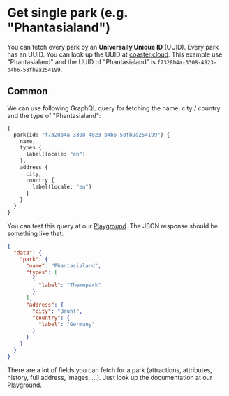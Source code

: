 # Get single park (e.g. "Phantasialand")
You can fetch every park by an **Universally Unique ID** (UUID). Every park has an UUID. You can look up the UUID at
[coaster.cloud](https://coaster.cloud). This example use "Phantasialand" and the UUID of "Phantasialand" is `f7328b4a-3308-4823-b4b6-58fb9a254199`.

## Common
We can use following GraphQL query for fetching the name, city / country and the type of "Phantasialand":
```graphql
{
  park(id: "f7328b4a-3308-4823-b4b6-58fb9a254199") {
    name,
    types {
      label(locale: "en")
    },
    address {
      city,
      country {
        label(locale: "en")
      }
    }
  }
}
```

You can test this query at our [Playground](https://oci.coaster.cloud). The JSON response should be something like that:

```json
{
  "data": {
    "park": {
      "name": "Phantasialand",
      "types": [
        {
          "label": "Themepark"
        }
      ],
      "address": {
        "city": "Brühl",
        "country": {
          "label": "Germany"
        }
      }
    }
  }
}
```

There are a lot of fields you can fetch for a park (attractions, attributes, history, full address, images, ...). Just look up the documentation
at our [Playground](https://oci.coaster.cloud).